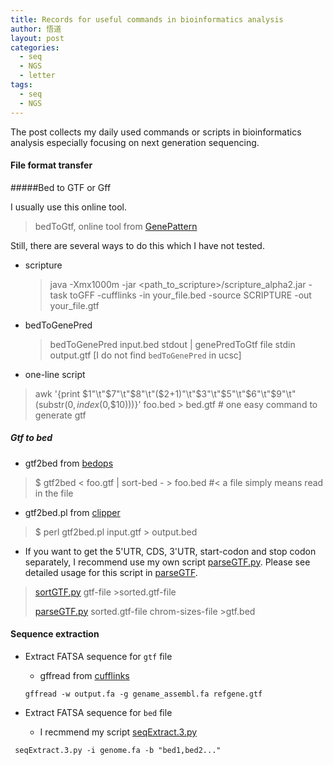 ```yaml
---
title: Records for useful commands in bioinformatics analysis
author: 悟道
layout: post
categories:
  - seq
  - NGS
  - letter
tags:
  - seq
  - NGS
---
```


The post collects my daily used commands or scripts in bioinformatics analysis especially focusing on next generation sequencing.


#### File format transfer
#####Bed to GTF or Gff

I usually use this online tool.

> bedToGtf, online tool from [GenePattern](http://genepattern.broadinstitute.org/gp/pages/index.jsf)

Still, there are several ways to do this which I have not tested.

* scripture

    > java -Xmx1000m -jar <path_to_scripture>/scripture_alpha2.jar -task toGFF -cufflinks -in your_file.bed -source SCRIPTURE -out your_file.gtf

* bedToGenePred

    > bedToGenePred input.bed stdout | genePredToGtf file stdin output.gtf [I do not find `bedToGenePred` in ucsc]

* one-line script

> awk '{print $1"\t"$7"\t"$8"\t"($2+1)"\t"$3"\t"$5"\t"$6"\t"$9"\t"(substr($0, index($0,$10)))}' foo.bed > bed.gtf # one easy command to generate gtf


##### Gtf to bed

* gtf2bed from [bedops](https://bedops.readthedocs.org/en/latest/content/reference/file-management/conversion/gtf2bed.html)

> $ gtf2bed < foo.gtf | sort-bed - > foo.bed #< a file simply means read in the file

* gtf2bed.pl from [clipper](http://code.google.com/p/ea-utils/source/browse/trunk/clipper/gtf2bed)

> $ perl gtf2bed.pl input.gtf > output.bed 

* If you want to get the 5'UTR, CDS, 3'UTR, start-codon and stop codon separately, I recommend use my own script [parseGTF.py](https://github.com/Tong-Chen/NGS/blob/master/parseGTF.py). Please see detailed usage for this script in [parseGTF](http://tianxia-world.tk/2013/03/parsegtf-py/).

> [sortGTF.py](https://github.com/Tong-Chen/NGS/blob/master/sortGTF.py) gtf-file >sorted.gtf-file
> 
> [parseGTF.py](https://github.com/Tong-Chen/NGS/blob/master/parseGTF.py) sorted.gtf-file chrom-sizes-file >gtf.bed

#### Sequence extraction
* Extract FATSA sequence for `gtf` file
    * gffread from [cufflinks](http://cufflinks.cbcb.umd.edu/gff.html)  

    ```gffread -w output.fa -g gename_assembl.fa refgene.gtf```

* Extract FATSA sequence for `bed` file
    * I recmmend my script [seqExtract.3.py](https://github.com/Tong-Chen/NGS/blob/master/seqExtract.3.py) 

``` seqExtract.3.py -i genome.fa -b "bed1,bed2..."```
 	
